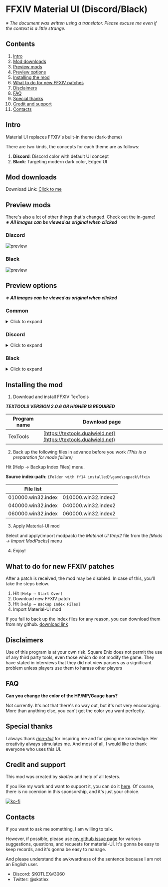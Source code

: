 # FFXIV Material UI (Discord/Black)

*※ The document was written using a translator. Please excuse me even if the context is a little strange.*

## Contents

1. [Intro](#intro)  
2. [Mod downloads](#mod-downloads)  
3. [Preview mods](#preview-mods)  
4. [Preview options](#preview-options)
5. [Installing the mod](#installing-the-mod)  
6. [What to do for new FFXIV patches](#what-to-do-for-new-ffxiv-patches)  
7. [Disclaimers](#disclaimers)  
8. [FAQ](#faq)  
9. [Special thanks](#special-thanks)  
10. [Credit and support](#credit-and-support)  
11. [Contacts](#contacts)


## Intro

Material UI replaces FFXIV's built-in theme (dark-theme)

There are two kinds, the concepts for each theme are as follows:

1. **Discord**: Discord color with default UI concept
2. **Black**: Targeting modern dark color, Edged UI

## Mod downloads

Download Link: [Click to me](https://github.com/skotlex/ffxiv-material-ui/releases)

## Preview mods

There's also a lot of other things that's changed. Check out the in-game!  
<b><i>※ All images can be viewed as original when clicked</i></b>

### Discord
![preview](https://github.com/skotlex/ffxiv-material-ui/blob/master/ModPacks/Resources/Preview/preview(discord).png)

### Black
![preview](https://github.com/skotlex/ffxiv-material-ui/blob/master/ModPacks/Resources/Preview/preview(black).png)

## Preview options

<b><i>※ All images can be viewed as original when clicked</i></b>

### Common
<details>
<summary>Click to expand</summary>

- **gradation gauge bar color**

![preview](https://github.com/skotlex/ffxiv-material-ui/blob/master/ModPacks/OPTIONS/Common/gradation-gauge-bar-color/preview.png)

- **limit break simple**

![preview](https://github.com/skotlex/ffxiv-material-ui/blob/master/ModPacks/OPTIONS/Common/limit-break-simple/preview.png)

- **party shield purple color**

![preview](https://github.com/skotlex/ffxiv-material-ui/blob/master/ModPacks/OPTIONS/Common/party-shield-purple-color/preview.png)

- **range dps job icon color**

![preview](https://github.com/skotlex/ffxiv-material-ui/blob/master/ModPacks/OPTIONS/Common/range-dps-job-icon-color/preview.png)

- **target castbar red color**

![preview](https://github.com/skotlex/ffxiv-material-ui/blob/master/ModPacks/OPTIONS/Common/target-castbar-red-color/preview.png)

</details>

### Discord
<details>
<summary>Click to expand</summary>

- **minimap remove NSEW**

![preview](https://github.com/skotlex/ffxiv-material-ui/blob/master/ModPacks/OPTIONS/Discord/minimap-remove-NSEW/preview.png)

- **removed button background**

![preview](https://github.com/skotlex/ffxiv-material-ui/blob/master/ModPacks/OPTIONS/Discord/removed-button-background/preview.png)

- **selected window border**

![preview](https://github.com/skotlex/ffxiv-material-ui/blob/master/ModPacks/OPTIONS/Discord/selected-window-border/preview.png)

- **square minimap**

![preview](https://github.com/skotlex/ffxiv-material-ui/blob/master/ModPacks/OPTIONS/Discord/square-minimap/preview.png)

- **transparency window**

![preview](https://github.com/skotlex/ffxiv-material-ui/blob/master/ModPacks/OPTIONS/Discord/transparency-window/preview.png)

</details>

### Black
<details>
<summary>Click to expand</summary>

- **circle minimap**

![preview](https://github.com/skotlex/ffxiv-material-ui/blob/master/ModPacks/OPTIONS/Black/circle-minimap/preview.png)

- **minimap remove NSEW**

![preview](https://github.com/skotlex/ffxiv-material-ui/blob/master/ModPacks/OPTIONS/Black/minimap-remove-NSEW/preview.png)

- **selected window border**

![preview](https://github.com/skotlex/ffxiv-material-ui/blob/master/ModPacks/OPTIONS/Black/selected-window-border/preview.png)

- **talk dialog grey color**

![preview](https://github.com/skotlex/ffxiv-material-ui/blob/master/ModPacks/OPTIONS/Black/talk-dialog-grey-color/preview.png)

- **transparency window**

![preview](https://github.com/skotlex/ffxiv-material-ui/blob/master/ModPacks/OPTIONS/Black/transparency-window/preview.png)

</details>

## Installing the mod

1. Download and install FFXIV TexTools

***TEXTOOLS VERSION 2.0.6 OR HIGHER IS REQUIRED***

| Program name  | Download page |
|---|---|
| TexTools | [https://textools.dualwield.net](https://textools.dualwield.net) |

2. Back up the following files in advance before you work *(This is a preparation for mode failure)*

Hit [Help → Backup Index Files] menu. 

**Source index-path**: `{Folder with ff14 installed}\game\sqpack\ffxiv`

| File list |   |
|---|---|
| 010000.win32.index | 010000.win32.index2 |
| 040000.win32.index | 040000.win32.index2 |
| 060000.win32.index | 060000.win32.index2 |

3. Apply Material-UI mod

Select and apply(import modpack) the *Material UI.ttmp2* file from the *[Mods → Import ModPacks]* menu

4. Enjoy!

## What to do for new FFXIV patches

After a patch is received, the mod may be disabled. In case of this, you'll take the steps below.

1. Hit `[Help → Start Over]`
2. Download new FFXIV patch
3. Hit `[Help → Backup Index Files]`
4. Import Material-UI mod

If you fail to back up the index files for any reason, you can download them from my github. [download link](https://github.com/skotlex/ffxiv-material-ui/tree/master/Discord/Index_Backups)

## Disclaimers

Use of this program is at your own risk. Square Enix does not permit the use of any third party tools, even those which do not modify the game. They have stated in interviews that they did not view parsers as a significant problem unless players use them to harass other players

## FAQ

**Can you change the color of the HP/MP/Gauge bars?**

Not currently. It's not that there's no way out, but it's not very encouraging. More than anything else, you can't get the color you want perfectly.

## Special thanks

I always thank [*rien-doll*](https://github.com/rien-doll/minimal-ui) for inspiring me and for giving me knowledge. Her creativity always stimulates me. And most of all, I would like to thank everyone who uses this UI.

## Credit and support

This mod was created by *skotlex* and help of all testers. 

If you like my work and want to support it, you can do it [here](https://ko-fi.com/skotlex). Of course, there is no coercion in this sponsorship, and it's just your choice.

[![ko-fi](https://www.ko-fi.com/img/githubbutton_sm.svg)](https://ko-fi.com/O4O8YTN7)

## Contacts

If you want to ask me something, I am willing to talk. 

However, if possible, please use [my github issue page](https://github.com/skotlex/ffxiv-material-ui/issues) for various suggestions, questions, and requests for material-UI. It's gonna be easy to keep records, and it's gonna be easy to manage.

And please understand the awkwardness of the sentence because I am not an English user.

* Discord: SKOTLEX#3060
* Twitter: @skotlex
